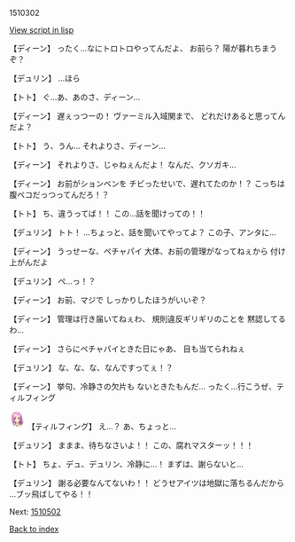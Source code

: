 1510302

[View script in lisp](../scripts/1510302.txt)

【ディーン】
ったく…なにトロトロやってんだよ、
お前ら？
陽が暮れちまうぞ？

【デュリン】
…ほら

【トト】
ぐ…あ、あのさ、ディーン…

【ディーン】
遅ぇっつーの！
ヴァーミル入域関まで、
どれだけあると思ってんだよ？

【トト】
う、うん…
それよりさ、ディーン…

【ディーン】
それよりさ、じゃねぇんだよ！
なんだ、クソガキ…

【ディーン】
お前がションベンを
チビったせいで、遅れてたのか！？
こっちは腹ペコだっつってんだろ！？

【トト】
ち、違うってば！！
この…話を聞けっての！！

【デュリン】
トト！
…ちょっと、話を聞いてやってよ？
この子、アンタに…

【ディーン】
うっせーな、ペチャパイ
大体、お前の管理がなってねぇから
付け上がんだよ

【デュリン】
ぺ…っ！？

【ディーン】
お前、マジで
しっかりしたほうがいいぞ？

【ディーン】
管理は行き届いてねぇわ、
規則違反ギリギリのことを
黙認してるわ…

【ディーン】
さらにペチャパイときた日にゃあ、
目も当てられねぇ

【デュリン】
な、な、な、なんですってぇ！？

【ディーン】
挙句、冷静さの欠片も
ないときたもんだ…
ったく…行こうぜ、ティルフィング

<img src="../images/units/101411.png" alt="101411.png" height="34"/>
【ティルフィング】
え…？
あ、ちょっと…

【デュリン】
ままま、待ちなさいよ！！
この、腐れマスターッ！！！

【トト】
ちょ、デュ、デュリン、冷静に…！
まずは、謝らないと…

【デュリン】
謝る必要なんてないわ！！
どうせアイツは地獄に落ちるんだから
…ブッ飛ばしてやる！！


Next: [1510502](1510502.md)

[Back to index](index.md)
